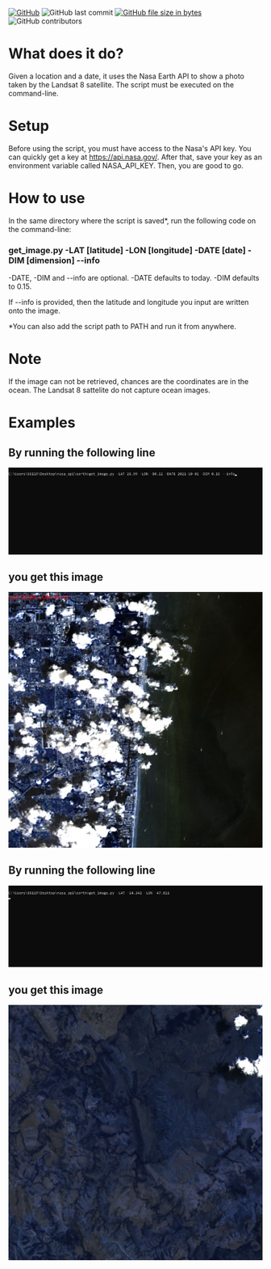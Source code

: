 <a href="https://github.com/v0di/landsat8image/blob/main/LICENSE"><img alt="GitHub" src="https://img.shields.io/github/license/v0di/landsat8image"></a>
![GitHub last commit](https://img.shields.io/github/last-commit/v0di/landsat8image)
<a href="https://github.com/v0di/landsat8image/blob/main/src/get_image.py"><img alt="GitHub file size in bytes" src="https://img.shields.io/github/size/v0di/landsat8image/src/get_image.py"></a>
![GitHub contributors](https://img.shields.io/github/contributors/v0di/landsat8image)
# What does it do?
Given a location and a date, it uses the Nasa Earth API to show a photo taken by the Landsat 8 satellite. The script must be executed on the command-line.

# Setup
Before using the script, you must have access to the Nasa's API key. You can quickly get a key at https://api.nasa.gov/.
After that, save your key as an environment variable called NASA_API_KEY. Then, you are good to go.

# How to use
<p>In the same directory where the script is saved*, run the following code on the command-line:</p> 
<h3>get_image.py -LAT [latitude] -LON [longitude] -DATE [date] -DIM [dimension] --info</h3>
<p>-DATE, -DIM and --info are optional. -DATE defaults to today. -DIM defaults to 0.15.</p>
<p>If --info is provided, then the latitude and longitude you input are written onto the image.</p>
<p></p>
<p>*You can also add the script path to PATH and run it from anywhere.</p>

# Note
If the image can not be retrieved, chances are the coordinates are in the ocean. The Landsat 8 sattelite do not capture ocean images.

# Examples
<h2>By running the following line</h2>
<img src="examples/example1.jpg">
<div></div>
<h2>you get this image</h2>
<img src="examples/img1.jpg">
<h2>By running the following line</h2>
<img src="examples/example2.jpg">
<div></div>
<h2>you get this image</h2>
<img src="examples/img2.jpg">
